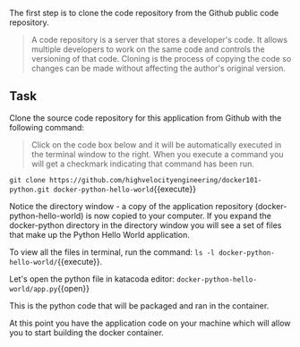 
The first step is to clone the code repository from the Github public code repository. 

>A code repository is a server that stores a developer's code.  It allows multiple developers to work on the same code and controls the versioning of that code. Cloning is the process of copying the code so changes can be made without affecting the author's original version.
	
## Task

Clone the source code repository for this application from Github with the following command:

>Click on the code box below and it will be automatically executed in the terminal window to the right. When you execute a command you will get a checkmark indicating that command has been run.

`git clone https://github.com/highvelocityengineering/docker101-python.git docker-python-hello-world`{{execute}}

Notice the directory window - a copy of the application repository (docker-python-hello-world) is now copied to your computer. If you expand the docker-python directory in the directory window you will see a set of files that make up the Python Hello World application.

To view all the files in terminal, run the command: `ls -l docker-python-hello-world/`{{execute}}.

Let's open the python file in katacoda editor: `docker-python-hello-world/app.py`{{open}}  

This is the python code that will be packaged and ran in the container.

At this point you have the application code on your machine which will allow you to start building the docker container.
